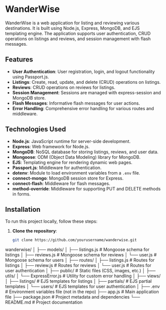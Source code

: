 # WanderWise

WanderWise is a web application for listing and reviewing various destinations. It is built using Node.js, Express, MongoDB, and EJS templating engine. The application supports user authentication, CRUD operations on listings and reviews, and session management with flash messages.

## Features

- **User Authentication**: User registration, login, and logout functionality using Passport.js.
- **Listings**: Create, read, update, and delete (CRUD) operations on listings.
- **Reviews**: CRUD operations on reviews for listings.
- **Session Management**: Sessions are managed with express-session and MongoDB store.
- **Flash Messages**: Informative flash messages for user actions.
- **Error Handling**: Comprehensive error handling for various routes and middleware.

## Technologies Used

- **Node.js**: JavaScript runtime for server-side development.
- **Express**: Web framework for Node.js.
- **MongoDB**: NoSQL database for storing listings, reviews, and user data.
- **Mongoose**: ODM (Object Data Modeling) library for MongoDB.
- **EJS**: Templating engine for rendering dynamic web pages.
- **Passport.js**: Middleware for authentication.
- **dotenv**: Module to load environment variables from a `.env` file.
- **connect-mongo**: MongoDB session store for Express.
- **connect-flash**: Middleware for flash messages.
- **method-override**: Middleware for supporting PUT and DELETE methods in forms.

## Installation

To run this project locally, follow these steps:

1. **Clone the repository**:
   ```bash
   git clone https://github.com/yourusername/wanderwise.git
wanderwise/
│
├── models/
│   ├── listings.js         # Mongoose schema for listings
│   ├── reviews.js          # Mongoose schema for reviews
│   └── user.js             # Mongoose schema for users
│
├── routes/
│   ├── listings.js         # Routes for listings
│   ├── review.js           # Routes for reviews
│   └── user.js             # Routes for user authentication
│
├── public/                 # Static files (CSS, images, etc.)
│
├── utils/
│   └── ExpressError.js     # Utility for custom error handling
│
├── views/
│   ├── listings/           # EJS templates for listings
│   ├── partials/           # EJS partial templates
│   └── users/              # EJS templates for user authentication
│
├── .env                    # Environment variables file (not in the repo)
├── app.js                  # Main application file
├── package.json            # Project metadata and dependencies
└── README.md               # Project documentation
